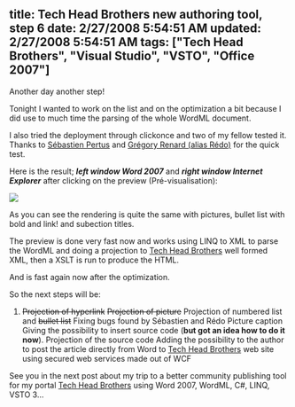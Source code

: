 title: Tech Head Brothers new authoring tool, step 6
date: 2/27/2008 5:54:51 AM
updated: 2/27/2008 5:54:51 AM
tags: ["Tech Head Brothers", "Visual Studio", "VSTO", "Office 2007"]
---
Another day another step!

Tonight I wanted to work on the list and on the optimization a bit because I did use to much time the parsing of the whole WordML document.

I also tried the deployment through clickonce and two of my fellow tested it. Thanks to [Sébastien Pertus](http://www.dotmim.com/blogs/mim/) and [Grégory Renard (alias Rédo)](http://blogs.codes-sources.com/redo) for the quick test.

Here is the result; ***left window Word 2007*** and ***right window Internet Explorer*** after clicking on the preview (Pré-visualisation):

![](http://farm3.static.flickr.com/2408/2294699090_b540092455_o.jpg) 

As you can see the rendering is quite the same with pictures, bullet list with bold and link! and subection titles. 

The preview is done very fast now and works using LINQ to XML to parse the WordML and doing a projection to [Tech Head Brothers](http://www.techheadbrothers.com/) well formed XML, then a XSLT is run to produce the HTML. 

And is fast again now after the optimization. 

So the next steps will be:  

1.  <strike>Projection of hyperlink</strike> <strike>Projection of picture</strike> Projection of numbered list and <strike>bullet list</strike>  Fixing bugs found by Sébastien and Rédo Picture caption Giving the possibility to insert source code (**but got an idea how to do it now**). Projection of the source code  Adding the possibility to the author to post the article directly from Word to [Tech Head Brothers](http://www.techheadbrothers.com/) web site using secured web services made out of WCF 

See you in the next post about my trip to a better community publishing tool for my portal [Tech Head Brothers](http://www.techheadbrothers.com/) using Word 2007, WordML, C#, LINQ, VSTO 3...
